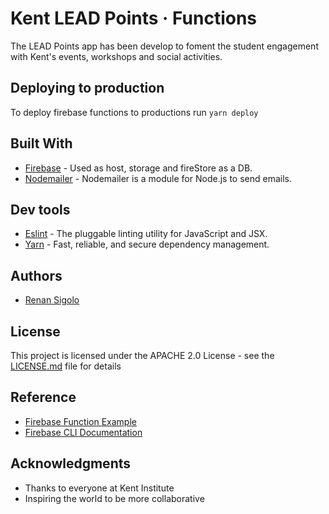# Kent LEAD Points &middot; Functions

The LEAD Points app has been develop to foment the student engagement with Kent's events, workshops and social activities.

## Deploying to production

To deploy firebase functions to productions run `yarn deploy`

## Built With

* [Firebase](https://firebase.google.com/) - Used as host, storage and fireStore as a DB.
* [Nodemailer](https://nodemailer.com/about/) - Nodemailer is a module for Node.js to send emails.

## Dev tools

* [Eslint](https://eslint.org/) - The pluggable linting utility for JavaScript and JSX.
* [Yarn](https://yarnpkg.com/en/) - Fast, reliable, and secure dependency management.

## Authors

* [Renan Sigolo](https://github.com/renansigolo)

## License

This project is licensed under the APACHE 2.0 License - see the [LICENSE.md](LICENSE.md) file for details

## Reference

* [Firebase Function Example](https://github.com/firebase/functions-samples/blob/master/email-confirmation/README.md)
* [Firebase CLI Documentation](https://firebase.google.com/docs/cli/)

## Acknowledgments

* Thanks to everyone at Kent Institute
* Inspiring the world to be more collaborative
